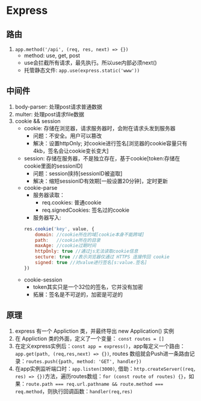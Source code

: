 # Express
## 路由
1. `app.method('/api', (req, res, next) => {})`
    - method: use, get, post
    - use会拦截所有请求，最先执行。所以use内部必须next()
    - 托管静态文件: `app.use(express.static('www'))`
## 中间件
1. body-parser: 处理post请求普通数据
2. multer: 处理post请求file数据
3. cookie && session
    - cookie: 存储在浏览器，请求服务器时，会附在请求头发到服务器
        - 问题：不安全。用户可以篡改
        - 解决：设置httpOnly; 对cookie进行签名[浏览器的cookie容量只有4kb，签名会让cookie变长变大]
    - session: 存储在服务器，不是独立存在，基于cookie[token:存储在cookie里面的sessionID]
        - 问题：session挟持[sessionID被盗取]
        - 解决：缩短sessionID有效期[一般设置20分钟]，定时更新
    - cookie-parse
        - 服务器读取：
            - req.cookies: 普通cookie
            - req.signedCookies: 签名过的cookie
        - 服务器写入: 
        ```javascript
        res.cookie('key', value, {
            domain: //cookie所在的域[cookie本身不能跨域]
            path:   //cookie所在的目录
            maxAge: //cookie过期时间
            httpOnly: true //通过js无法读取cookie信息
            secture: true //表示浏览器仅通过 HTTPS 连接传回 cookie
            signed: true //对value进行签名[s:value.签名]
        })
        ```
    - cookie-session
        - token其实只是一个32位的签名，它并没有加密
        - 拓展：签名是不可逆的，加密是可逆的
## 原理
1. express 有一个 Appliction 类，并最终导出 new Application() 实例
2. 在 Appliction 类的外面，定义了一个变量： `const routes = []`
3. 在定义express实例后：`const app = express()`，app每定义一个路由：`app.get(path, (req,res,next) => {})`, routes 数组就会Push进一条路由记录：`routes.push({path, method: 'GET', handler})`
4. 在app实例监听端口时：`app.listen(3000)`, 借助：`http.createServer((req, res) => {})`方法，遍历routes数组：`for (const route of routes) {}`，如果：`route.path === req.url.pathname && route.method === req.method`，则执行回调函数：`handler(req,res)`